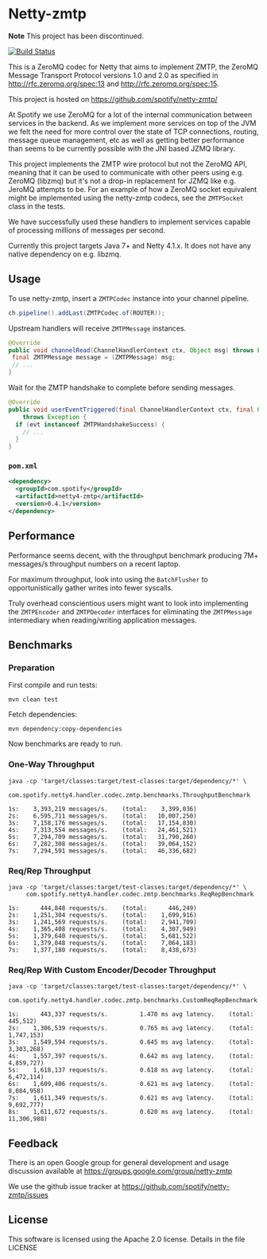 # Netty-zmtp

**Note** This project has been discontinued. 

[![Build Status](https://travis-ci.org/spotify/netty-zmtp.png?branch=master)](https://travis-ci.org/spotify/netty-zmtp)

This is a ZeroMQ codec for Netty that aims to implement ZMTP, the ZeroMQ
Message Transport Protocol versions 1.0 and 2.0 as specified in
http://rfc.zeromq.org/spec:13 and http://rfc.zeromq.org/spec:15.

This project is hosted on https://github.com/spotify/netty-zmtp/

At Spotify we use ZeroMQ for a lot of the internal communication between
services in the backend. As we implement more services on top of the JVM we
felt the need for more control over the state of TCP connections, routing,
message queue management, etc as well as getting better performance than seems
to be currently possible with the JNI based JZMQ library.

This project implements the ZMTP wire protocol but not the ZeroMQ API, meaning
that it can be used to communicate with other peers using e.g. ZeroMQ (libzmq)
but it's not a drop-in replacement for JZMQ like e.g. JeroMQ attempts to be.
For an example of how a ZeroMQ socket equivalent might be implemented using
the netty-zmtp codecs, see the `ZMTPSocket` class in the tests.

We have successfully used these handlers to implement services capable of
processing millions of messages per second.

Currently this project targets Java 7+ and Netty 4.1.x. It does not have any
native dependency on e.g. libzmq.

## Usage

To use netty-zmtp, insert a `ZMTPCodec` instance into your channel pipeline.

```java
ch.pipeline().addLast(ZMTPCodec.of(ROUTER));
```

Upstream handlers will receive `ZMTPMessage` instances.

```java
@Override
public void channelRead(ChannelHandlerContext ctx, Object msg) throws Exception {
 final ZMTPMessage message = (ZMTPMessage) msg;
 // ...
}
```

Wait for the ZMTP handshake to complete before sending messages.

```java
@Override
public void userEventTriggered(final ChannelHandlerContext ctx, final Object evt)
    throws Exception {
  if (evt instanceof ZMTPHandshakeSuccess) {
    // ...
  }
}
```

### `pom.xml`

```xml
<dependency>
  <groupId>com.spotify</groupId>
  <artifactId>netty4-zmtp</artifactId>
  <version>0.4.1</version>
</dependency>
```

## Performance

Performance seems decent, with the throughput benchmark producing 7M+ messages/s throughput numbers
on a recent laptop.

For maximum throughput, look into using the `BatchFlusher` to opportunistically gather writes into
fewer syscalls.

Truly overhead conscientious users might want to look into implementing the `ZMTPEncoder` and
`ZMTPDecoder` interfaces for eliminating the `ZMTPMessage` intermediary when reading/writing
application messages.

## Benchmarks

### Preparation

First compile and run tests:

```
mvn clean test
```

Fetch dependencies:

```
mvn dependency:copy-dependencies
```

Now benchmarks are ready to run.

### One-Way Throughput

```
java -cp 'target/classes:target/test-classes:target/dependency/*' \
     com.spotify.netty4.handler.codec.zmtp.benchmarks.ThroughputBenchmark
```

```
1s:    3,393,219 messages/s.    (total:    3,399,036)
2s:    6,595,711 messages/s.    (total:   10,007,250)
3s:    7,158,176 messages/s.    (total:   17,154,830)
4s:    7,313,554 messages/s.    (total:   24,461,521)
5s:    7,294,709 messages/s.    (total:   31,790,260)
6s:    7,282,308 messages/s.    (total:   39,064,152)
7s:    7,294,591 messages/s.    (total:   46,336,682)
```


### Req/Rep Throughput


```
java -cp 'target/classes:target/test-classes:target/dependency/*' \
     com.spotify.netty4.handler.codec.zmtp.benchmarks.ReqRepBenchmark
```

```
1s:      444,848 requests/s.    (total:      446,249)
2s:    1,251,304 requests/s.    (total:    1,699,916)
3s:    1,241,569 requests/s.    (total:    2,941,709)
4s:    1,365,408 requests/s.    (total:    4,307,949)
5s:    1,379,640 requests/s.    (total:    5,681,522)
6s:    1,379,048 requests/s.    (total:    7,064,183)
7s:    1,377,180 requests/s.    (total:    8,438,673)
```

### Req/Rep With Custom Encoder/Decoder Throughput

```
java -cp 'target/classes:target/test-classes:target/dependency/*' \
     com.spotify.netty4.handler.codec.zmtp.benchmarks.CustomReqRepBenchmark
```

```
1s:      443,337 requests/s.         1.470 ms avg latency.    (total:      445,512)
2s:    1,306,539 requests/s.         0.765 ms avg latency.    (total:    1,747,153)
3s:    1,549,594 requests/s.         0.645 ms avg latency.    (total:    3,303,268)
4s:    1,557,397 requests/s.         0.642 ms avg latency.    (total:    4,859,727)
5s:    1,618,137 requests/s.         0.618 ms avg latency.    (total:    6,472,114)
6s:    1,609,406 requests/s.         0.621 ms avg latency.    (total:    8,084,958)
7s:    1,611,349 requests/s.         0.621 ms avg latency.    (total:    9,692,777)
8s:    1,611,672 requests/s.         0.620 ms avg latency.    (total:   11,306,988)
```

## Feedback

There is an open Google group for general development and usage discussion
available at https://groups.google.com/group/netty-zmtp

We use the github issue tracker at https://github.com/spotify/netty-zmtp/issues

## License

This software is licensed using the Apache 2.0 license. Details in the file
LICENSE
